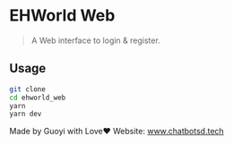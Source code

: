 # EHWorld Web

> A Web interface to login & register.

## Usage

```sh
git clone 
cd ehworld_web
yarn
yarn dev
```

Made by Guoyi with Love❤
Website: www.chatbotsd.tech
